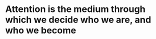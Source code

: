 # Attention is the medium through which we decide who we are, and who we become

<!-- #p0 -->

<!-- {BearID:A9EADC28-E070-4D35-A859-1ECA5EF09C00-59137-00001127F6868255} -->
